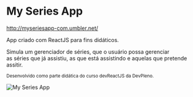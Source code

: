 # My Series App

<a href="http://myseriesapp-com.umbler.net/" target="_blank">http://myseriesapp-com.umbler.net/</a>


App criado com ReactJS para fins didáticos. <br />

Simula um gerenciador de séries, que o usuário possa gerenciar <br />
as séries que já assistiu, as que está assistindo e aquelas que pretende assitir.

<small>Desenvolvido como parte didática do curso devReactJS da DevPleno.</small>

<img src="https://wallpapercave.com/wp/wp1839581.jpg" alt="My Series App" />
